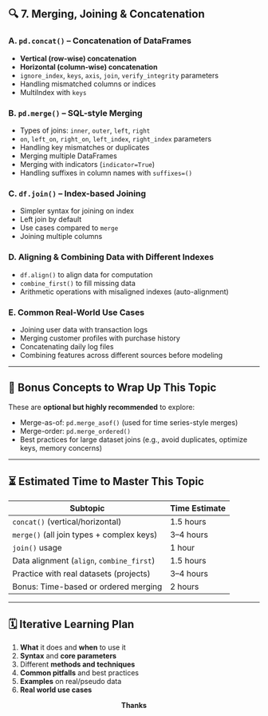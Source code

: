 
## 🔍 **7. Merging, Joining & Concatenation**

### A. `pd.concat()` – Concatenation of DataFrames

* **Vertical (row-wise) concatenation**
* **Horizontal (column-wise) concatenation**
* `ignore_index`, `keys`, `axis`, `join`, `verify_integrity` parameters
* Handling mismatched columns or indices
* MultiIndex with `keys`

### B. `pd.merge()` – SQL-style Merging

* Types of joins: `inner`, `outer`, `left`, `right`
* `on`, `left_on`, `right_on`, `left_index`, `right_index` parameters
* Handling key mismatches or duplicates
* Merging multiple DataFrames
* Merging with indicators (`indicator=True`)
* Handling suffixes in column names with `suffixes=()`

### C. `df.join()` – Index-based Joining

* Simpler syntax for joining on index
* Left join by default
* Use cases compared to `merge`
* Joining multiple columns

### D. Aligning & Combining Data with Different Indexes

* `df.align()` to align data for computation
* `combine_first()` to fill missing data
* Arithmetic operations with misaligned indexes (auto-alignment)

### E. Common Real-World Use Cases

* Joining user data with transaction logs
* Merging customer profiles with purchase history
* Concatenating daily log files
* Combining features across different sources before modeling

---

## 🧠 Bonus Concepts to Wrap Up This Topic

These are **optional but highly recommended** to explore:

* Merge-as-of: `pd.merge_asof()` (used for time series-style merges)
* Merge-order: `pd.merge_ordered()`
* Best practices for large dataset joins (e.g., avoid duplicates, optimize keys, memory concerns)

---

## ⏳ Estimated Time to Master This Topic

| Subtopic                                  | Time Estimate |
| ----------------------------------------- | ------------- |
| `concat()` (vertical/horizontal)          | 1.5 hours     |
| `merge()` (all join types + complex keys) | 3–4 hours     |
| `join()` usage                            | 1 hour        |
| Data alignment (`align`, `combine_first`) | 1.5 hours     |
| Practice with real datasets (projects)    | 3–4 hours     |
| Bonus: Time-based or ordered merging      | 2 hours       |

---

## 🗓️ Iterative Learning Plan

1. **What** it does and **when** to use it
2. **Syntax** and **core parameters**
3. Different **methods and techniques**
4. **Common pitfalls** and best practices
5. **Examples** on real/pseudo data
6. **Real world use cases**

<center><b>Thanks</b></center>